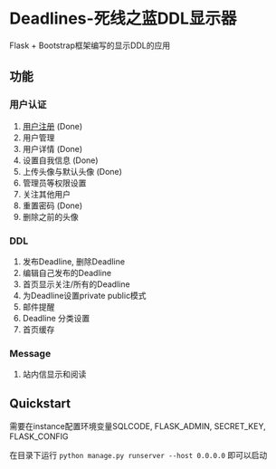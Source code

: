 # Deadlines-死线之蓝DDL显示器
Flask + Bootstrap框架编写的显示DDL的应用
## 功能
### 用户认证
1. [用户注册](app/auth/views.py) (Done)
2. 用户管理 
3. 用户详情 (Done)
4. 设置自我信息 (Done)
5. 上传头像与默认头像 (Done) 
6. 管理员等权限设置
7. 关注其他用户 
8. 重置密码 (Done)
9. 删除之前的头像
### DDL
1. 发布Deadline, 删除Deadline
2. 编辑自己发布的Deadline
3. 首页显示关注/所有的Deadline
4. 为Deadline设置private public模式
5. 邮件提醒
6. Deadline 分类设置
7. 首页缓存
### Message
1. 站内信显示和阅读

## Quickstart
需要在instance配置环境变量SQLCODE, FLASK_ADMIN, SECRET_KEY, FLASK_CONFIG

在目录下运行
`python manage.py runserver --host 0.0.0.0`
即可以启动

